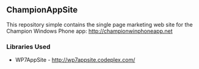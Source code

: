 ## ChampionAppSite

This repository simple contains the single page marketing web site for the Champion Windows Phone app: http://championwinphoneapp.net

### Libraries Used

  * WP7AppSite - http://wp7appsite.codeplex.com/
